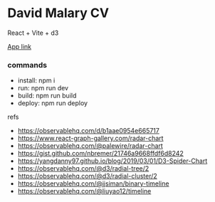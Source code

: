 # David Malary CV

React + Vite + d3

[App link]()

### commands
- install: npm i
- run: npm run dev
- build: npm run build
- deploy: npm run deploy

refs
- https://observablehq.com/d/b1aae0954e665717
- https://www.react-graph-gallery.com/radar-chart
- https://observablehq.com/@palewire/radar-chart
- https://gist.github.com/nbremer/21746a9668ffdf6d8242
- https://yangdanny97.github.io/blog/2019/03/01/D3-Spider-Chart
- https://observablehq.com/@d3/radial-tree/2
- https://observablehq.com/@d3/radial-cluster/2
- https://observablehq.com/@jjsiman/binary-timeline
- https://observablehq.com/@liuyao12/timeline
